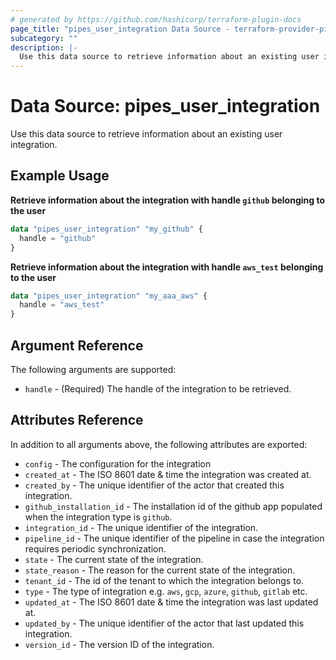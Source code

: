 ```yaml
---
# generated by https://github.com/hashicorp/terraform-plugin-docs
page_title: "pipes_user_integration Data Source - terraform-provider-pipes"
subcategory: ""
description: |-
  Use this data source to retrieve information about an existing user integration.
---
```


# Data Source: pipes_user_integration

Use this data source to retrieve information about an existing user integration.

## Example Usage

**Retrieve information about the integration with handle `github` belonging to the user**

```terraform
data "pipes_user_integration" "my_github" {
  handle = "github"
}
```

**Retrieve information about the integration with handle `aws_test` belonging to the user**

```terraform
data "pipes_user_integration" "my_aaa_aws" {
  handle = "aws_test"
}
```

## Argument Reference

The following arguments are supported:

- `handle` - (Required) The handle of the integration to be retrieved.

## Attributes Reference

In addition to all arguments above, the following attributes are exported:

- `config` - The configuration for the integration
- `created_at` - The ISO 8601 date & time the integration was created at.  
- `created_by` - The unique identifier of the actor that created this integration.
- `github_installation_id` - The installation id of the github app populated when the integration type is `github`. 
- `integration_id` - The unique identifier of the integration.
- `pipeline_id` -  The unique identifier of the pipeline in case the integration requires periodic synchronization.
- `state` - The current state of the integration.
- `state_reason` - The reason for the current state of the integration.
- `tenant_id` - The id of the tenant to which the integration belongs to.
- `type` -  The type of integration e.g. `aws`, `gcp`, `azure`, `github`, `gitlab` etc.
- `updated_at` - The ISO 8601 date & time the integration was last updated at.
- `updated_by` - The unique identifier of the actor that last updated this integration.
- `version_id` - The version ID of the integration.
